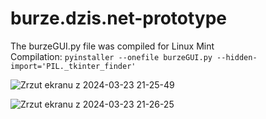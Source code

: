 # burze.dzis.net-prototype

The burzeGUI.py file was compiled for Linux Mint <br />
Compilation: ``` pyinstaller --onefile burzeGUI.py --hidden-import='PIL._tkinter_finder' ```

![Zrzut ekranu z 2024-03-23 21-25-49](https://github.com/abnvle/burze_dzis_net-prototype/assets/116675324/04002f06-3213-4655-a21c-27ecc993fb85)

![Zrzut ekranu z 2024-03-23 21-26-25](https://github.com/abnvle/burze_dzis_net-prototype/assets/116675324/ee11a0eb-83c9-4e03-b187-4ba70a12d0e7)
